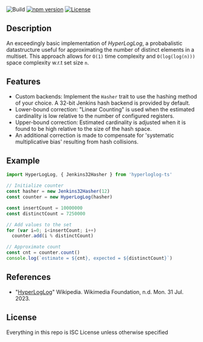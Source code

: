 ![Build](https://github.com/wsiegenthaler/hyperloglog-ts/actions/workflows/build.yml/badge.svg)
[![npm version](https://badge.fury.io/js/hyperloglog-ts.svg)](https://www.npmjs.com/package/hyperloglog-ts)
[![License](https://img.shields.io/badge/License-ISC-blue.svg)](https://opensource.org/licenses/ISC)

## Description

An exceedingly basic implementation of *HyperLogLog*, a probabalistic datastructure useful for approximating the number of distinct elements in a multiset. This approach allows for `O(1)` time complexity and `O(log(log(n)))` space complexity w.r.t set size `n`.

## Features

* Custom backends: Implement the `Hasher` trait to use the hashing method of your choice. A 32-bit Jenkins hash backend is provided by default.
* Lower-bound correction: "Linear Counting" is used when the estimated cardinality is low relative to the number of configured registers.
* Upper-bound correction: Estimated cardinality is adjusted when it is found to be high relative to the size of the hash space.
* An additional correction is made to compensate for 'systematic multiplicative bias' resulting from hash collisions.

## Example

```js
import HyperLogLog, { Jenkins32Hasher } from 'hyperloglog-ts'

// Initialize counter
const hasher = new Jenkins32Hasher(12)
const counter = new HyperLogLog(hasher)

const insertCount = 10000000
const distinctCount = 7250000

// Add values to the set
for (var i=0; i<insertCount; i++)
  counter.add(i % distinctCount)

// Approximate count
const cnt = counter.count()
console.log(`estimate = ${cnt}, expected = ${distinctCount}`)
```

## References

* "[HyperLogLog](http://en.wikipedia.org/wiki/HyperLogLog)" Wikipedia. Wikimedia Foundation, n.d. Mon. 31 Jul. 2023.

## License

Everything in this repo is ISC License unless otherwise specified
